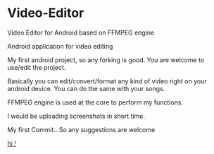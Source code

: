 # Video-Editor

Video Editor for Android based on FFMPEG engine

Android application for video editing

My first android project, so any forking is good. You are welcome to
use/edit the project.

Basically you can edit/convert/format any kind of video right on your
android device.
You can do the same with your songs.

FFMPEG engine is used at the core to perform my functions.

I would be uploading screenshots in short time.

My first Commit.. So any suggestions are  welcome

[hi !](https://github.com/JaySardhara/Video-Editor/blob/master/shots/Screenshot_2014-03-25-18-58-57.png)
